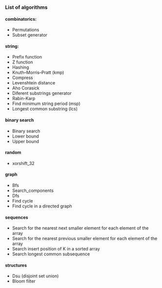 ### List of algorithms

#### combinatorics:
 - Permutations
 - Subset generator
#### string:
- Prefix function
- Z function
- Hashing
- Knuth–Morris–Pratt (kmp)
- Compress
- Levenshtein distance
- Aho Corasick
- Diferent substrings generator
- Rabin-Karp
- Find minimum string period (msp)
- Longest common substring (lcs)
#### binary search
- Binary search
- Lower bound
- Upper bound
#### random
- xorshift_32
#### graph
- Bfs
- Search_components
- Dfs
- Find cycle
- Find cycle in a directed graph
#### sequences
- Search for the nearest next smaller element for each element of the array
- Search for the nearest previous smaller element for each element of the array
- Search insert position of K in a sorted array
- Search longest common subsequence
#### structures
- Dsu (disjoint set union)
- Bloom filter
